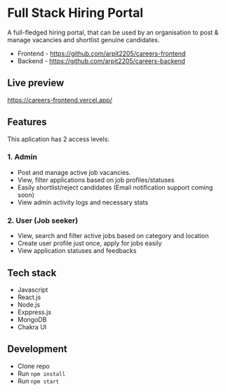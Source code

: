 # Full Stack Hiring Portal
A full-fledged hiring portal, that can be used by an organisation to post & manage vacancies and shortlist genuine candidates. 

- Frontend - https://github.com/arpit2205/careers-frontend
- Backend - https://github.com/arpit2205/careers-backend

## Live preview
https://careers-frontend.vercel.app/

## Features
This aplication has 2 access levels: 

### 1. Admin
  - Post and manage active job vacancies.
  - View, filter applications based on job profiles/statuses
  - Easily shortlist/reject candidates (Email notification support coming soon)
  - View admin activity logs and necessary stats
  
### 2. User (Job seeker)
  - View, search and filter active jobs based on category and location
  - Create user profile just once, apply for jobs easily
  - View application statuses and feedbacks
  
## Tech stack
- Javascript
- React.js
- Node.js
- Exppress.js
- MongoDB
- Chakra UI

## Development
- Clone repo
- Run ```npm install```
- Run ```npm start```
  

